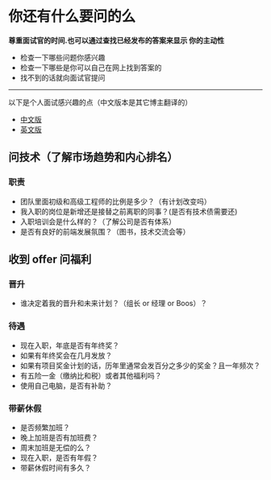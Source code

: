 # 你还有什么要问的么

**尊重面试官的时间.也可以通过查找已经发布的答案来显示 你的主动性**

- 检查一下哪些问题你感兴趣
- 检查一下哪些是你可以自己在网上找到答案的
- 找不到的话就向面试官提问

---

以下是个人面试感兴趣的点（中文版本是其它博主翻译的）

- [中文版](https://juejin.cn/post/6844904018091704334)
- [英文版](https://github.com/viraptor/reverse-interview)

## 问技术（了解市场趋势和内心排名）

### 职责

- 团队里面初级和高级工程师的比例是多少？（有计划改变吗）
- 我入职的岗位是新增还是接替之前离职的同事？(是否有技术债需要还)
- 入职培训会是什么样的？（了解公司是否有体系）
- 是否有良好的前端发展氛围？（图书，技术交流会等）

## 收到 offer 问福利

### 晋升

- 谁决定着我的晋升和未来计划？（组长 or 经理 or Boos）？

### 待遇

- 现在入职，年底是否有年终奖？
- 如果有年终奖会在几月发放？
- 如果有项目奖金计划的话，历年里通常会发百分之多少的奖金？且一年频次？
- 有五险一金（缴纳比和税）或者其他福利吗？
- 使用自己电脑，是否有补助？

### 带薪休假

- 是否频繁加班？
- 晚上加班是否有加班费？
- 周末加班是无偿的么？
- 现在入职，是否有年假？
- 带薪休假时间有多久？
